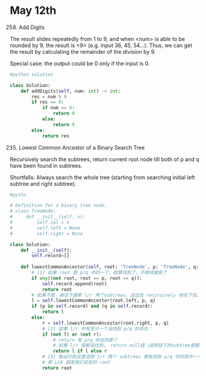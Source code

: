 # May 12th

258. Add Digits

The result slides repeatedly from 1 to 9, and when &lt;num&gt; is able to be rounded by 9, the result is &lt;9&gt; \(e.g. input 36, 45, 54...\). Thus, we can get the result by calculating the remainder of the division by 9.

Special case: the output could be 0 only if the input is 0.

```python
#python solution

class Solution:
    def addDigits(self, num: int) -> int:
        res = num % 9
        if res == 0:
            if num == 0:
                return 0
            else:
                return 9
        else:
            return res
```

235. Lowest Common Ancestor of a Binary Search Tree

Recursively search the subtrees, return current root node till both of p and q have been found in subtrees.

Shortfalls: Always search the whole tree \(starting from searching initial left subtree and right subtree\). 

```python
#pytho

# Definition for a binary tree node.
# class TreeNode:
#     def __init__(self, x):
#         self.val = x
#         self.left = None
#         self.right = None

class Solution:
    def __init__(self):
        self.record=[]
        
    def lowestCommonAncestor(self, root: 'TreeNode', p: 'TreeNode', q: 'TreeNode') -> 'TreeNode':
        # [1] 如果 root 是 p/q 中的一个，就算找到了，不继续搜索了
        if any((not root, root == p, root == q)): 
            self.record.append(root)
            return root
        # 如果不是，再往下搜索 l/r 两个subtrees，这边会 recursively 地往下找，直到触发[1][2][3]开始朝上return
        l = self.lowestCommonAncestor(root.left, p, q)
        if (p in self.record) and (q in self.record):
            return l
        else:
            r = self.lowestCommonAncestor(root.right, p, q)
            # [2] 如果 l/r 中有至少一个没找到 p/q 的存在：
            if (not l) or (not r): 
                # return 有 p/q 存在的那个
                # 如果 l/r 里都没找到， return null值（说明往下的subtree里都没有）
                return l if l else r
            # [3] 能运行到这里说明 l/r 两个 subtrees 都有找到 p/q 中的其中一个
            # 那 LCA 就是我们目前的 root
            return root
```



